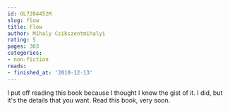 ```yaml
---
id: OL7284452M
slug: flow
title: Flow
author: Mihaly Csikszentmihalyi
rating: 5
pages: 303
categories:
- non-fiction
reads:
- finished_at: '2010-12-13'
---
```

I put off reading this book because I thought I knew the gist of it. I did, but it's the details that you want. Read this book, very soon.

